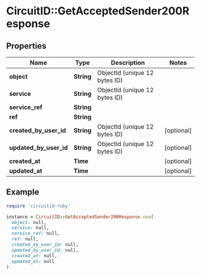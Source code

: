 # CircuitID::GetAcceptedSender200Response

## Properties

| Name | Type | Description | Notes |
| ---- | ---- | ----------- | ----- |
| **object** | **String** | ObjectId (unique 12 bytes ID) |  |
| **service** | **String** | ObjectId (unique 12 bytes ID) |  |
| **service_ref** | **String** |  |  |
| **ref** | **String** |  |  |
| **created_by_user_id** | **String** | ObjectId (unique 12 bytes ID) | [optional] |
| **updated_by_user_id** | **String** | ObjectId (unique 12 bytes ID) | [optional] |
| **created_at** | **Time** |  | [optional] |
| **updated_at** | **Time** |  | [optional] |

## Example

```ruby
require 'circuitid-ruby'

instance = CircuitID::GetAcceptedSender200Response.new(
  object: null,
  service: null,
  service_ref: null,
  ref: null,
  created_by_user_id: null,
  updated_by_user_id: null,
  created_at: null,
  updated_at: null
)
```

